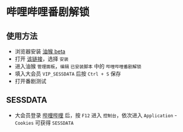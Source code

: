 # 哔哩哔哩番剧解锁

## 使用方法

- 浏览器安装 [油猴 beta](https://www.tampermonkey.net/)
- 打开 [该链接](https://github.com/vcheckzen/UnblockBilibili/raw/master/unblock.bilibili.user.js)，选择 `安装`
- 进入油猴 `管理面板`，`编辑` `已安装脚本` 中的 `哔哩哔哩番剧解锁`
- 填入大会员 `VIP_SESSDATA` 后按 `Ctrl + S` 保存
- 打开番剧测试

## SESSDATA

- 大会员登录 [哔哩哔哩](https://bilibili.com) 后，按 `F12` 进入 `控制台`，依次进入 `Application` - `Cookies` 可获得 `SESSDATA`
